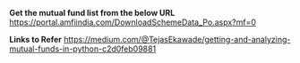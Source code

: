 **Get the mutual fund list from the below URL**
  https://portal.amfiindia.com/DownloadSchemeData_Po.aspx?mf=0

**Links to Refer**
https://medium.com/@TejasEkawade/getting-and-analyzing-mutual-funds-in-python-c2d0feb09881
